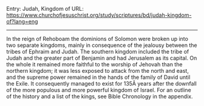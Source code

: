 Entry: Judah, Kingdom of
URL: https://www.churchofjesuschrist.org/study/scriptures/bd/judah-kingdom-of?lang=eng

---

In the reign of Rehoboam the dominions of Solomon were broken up into two separate kingdoms, mainly in consequence of the jealousy between the tribes of Ephraim and Judah. The southern kingdom included the tribe of Judah and the greater part of Benjamin and had Jerusalem as its capital. On the whole it remained more faithful to the worship of Jehovah than the northern kingdom; it was less exposed to attack from the north and east, and the supreme power remained in the hands of the family of David until the Exile. It consequently managed to exist for 135Â years after the downfall of the more populous and more powerful kingdom of Israel. For an outline of the history and a list of the kings, see Bible Chronology in the appendix.
